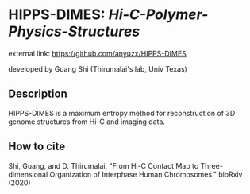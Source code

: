# HIPPS-DIMES: *Hi-C-Polymer-Physics-Structures*

external link: https://github.com/anyuzx/HIPPS-DIMES

developed by Guang Shi (Thirumalai's lab, Univ Texas)

## Description

 HIPPS-DIMES is a maximum entropy method for reconstruction of 3D genome structures from Hi-C and imaging data. 
 
## How to cite
Shi, Guang, and D. Thirumalai. "From Hi-C Contact Map to Three-dimensional Organization of Interphase Human Chromosomes." bioRxiv (2020)
